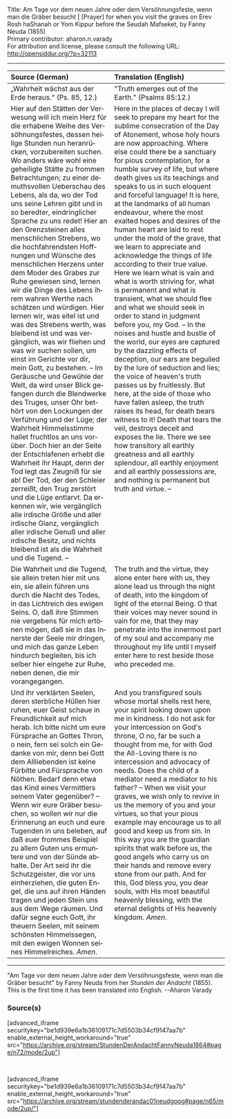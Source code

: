<html>
<head></head>
<body>
Title: Am Tage vor dem neuen Jahre oder dem Versöhnungsfeste, wenn man die Gräber besucht | [Prayer] for when you visit the graves on Erev Rosh haShanah or Yom Kippur before the Seudah Mafseket, by Fanny Neuda (1855)<br />
Primary contributor: aharon.n.varady<br />
For attribution and license, please consult the following URL: <a href="http://opensiddur.org/?p=32113">http://opensiddur.org/?p=32113</a>
<p />
<hr />

<table style="margin-left: auto;margin-right: auto;" class="draggable">
<thead><tr><th id="x" style="text-align: left;">Source (German)</th><th style="text-align: left;">Translation (English)</th></tr></thead>
<tbody>
<tr><td style="vertical-align:top;">
<div class="german"><span lang="de">
„Wahrheit wächst aus der Erde heraus.“ <span class="citation">(Ps. 85, 12.)</span>
</span></div></td>
 
<td style="vertical-align:top;">
<div class="english">
"Truth emerges out of the Earth." <span class="citation">(Psalms 85:12.)</span>
</div></td></tr>


<tr><td style="vertical-align:top;">
<div class="german"><span lang="de">
Hier auf den Stätten der Verwesung will ich mein Herz für die erhabene Weihe des Versöhnungsfestes, dessen heilige Stunden nun heranrücken, vorzubereiten suchen. Wo anders wäre wohl eine geheiligte Stätte zu frommen Betrachtungen; zu einer demuthsvollen Ueberschau des Lebens, als da, wo der Tod uns seine Lehren gibt und in so beredter, eindringlicher Sprache zu uns redet! Hier an den Grenzsteinen alles menschlichen Strebens, wo die hochfahrendsten Hoffnungen und Wünsche des menschlichen Herzens unter dem Moder des Grabes zur Ruhe gewiesen sind, lernen wir die Dinge des Lebens ihrem wahren Werthe nach schätzen und würdigen. Hier lernen wir, was eitel ist und was des Strebens werth, was bleibend ist und was vergänglich, was wir fliehen und was wir suchen sollen, um einst im Gerichte vor dir, mein Gott, zu bestehen. – Im Geräusche und Gewühle der Welt, da wird unser Blick gefangen durch die Blendwerke des Truges, unser Ohr bethört von den Lockungen der Verführung und der Lüge; der Wahrheit Himmelsstimme hallet fruchtlos an uns vorüber. Doch hier an der Seite der Entschlafenen erhebt die Wahrheit ihr Haupt, denn der Tod legt das Zeugniß für sie ab! Der Tod, der den Schleier zerreißt, den Trug zerstört und die Lüge entlarvt. Da erkennen wir, wie vergänglich alle irdische Größe und aller irdische Glanz, vergänglich aller irdische Genuß und aller irdische Besitz, und nichts bleibend ist als die Wahrheit und die Tugend. –
</span></div></td>
 
<td style="vertical-align:top;">
<div class="english">
Here in the places of decay I will seek to prepare my heart for the sublime consecration of the Day of Atonement, whose holy hours are now approaching. Where else could there be a sanctuary for pious contemplation, for a humble survey of life, but where death gives us its teachings and speaks to us in such eloquent and forceful language! It is here, at the landmarks of all human endeavour, where the most exalted hopes and desires of the human heart are laid to rest under the mold of the grave, that we learn to appreciate and acknowledge the things of life according to their true value. Here we learn what is vain and what is worth striving for, what is permanent and what is transient, what we should flee and what we should seek in order to stand in judgment before you, my God. – In the noises and hustle and bustle of the world, our eyes are captured by the dazzling effects of deception, our ears are beguiled by the lure of seduction and lies; the voice of heaven's truth passes us by fruitlessly. But here, at the side of those who have fallen asleep, the truth raises its head, for death bears witness to it! Death that tears the veil, destroys deceit and exposes the lie. There we see how transitory all earthly greatness and all earthly splendour, all earthly enjoyment and all earthly possessions are, and nothing is permanent but truth and virtue. –
</div></td></tr>


<tr><td style="vertical-align:top;">
<div class="german"><span lang="de">
Die Wahrheit und die Tugend, sie allein treten hier mit uns ein, sie allein führen uns durch die Nacht des Todes, in das Lichtreich des ewigen Seins. O, daß ihre Stimmen nie vergebens für mich ertönen mögen, daß sie in das Innerste der Seele mir dringen, und mich das ganze Leben hindurch begleiten, bis ich selber hier eingehe zur Ruhe, neben denen, die mir vorangegangen. 
</span></div></td>
 
<td style="vertical-align:top;">
<div class="english">
The truth and the virtue, they alone enter here with us, they alone lead us through the night of death, into the kingdom of light of the eternal Being. O that their voices may never sound in vain for me, that they may penetrate into the innermost part of my soul and accompany me throughout my life until I myself enter here to rest beside those who preceded me. 
</div></td></tr>


<tr><td style="vertical-align:top;">
<div class="german"><span lang="de">
Und ihr verklärten Seelen, deren sterbliche Hüllen hier ruhen, euer Geist schaue in Freundlichkeit auf mich herab. Ich bitte nicht um eure Fürsprache an Gottes Thron, o nein, fern sei solch ein Gedanke von mir, denn bei Gott dem Allliebenden ist keine Fürbitte und Fürsprache von Nöthen. Bedarf denn etwa das Kind eines Vermittlers seinem Vater gegenüber? – Wenn wir eure Gräber besuchen, so wollen wir nur die Erinnerung an euch und eure Tugenden in uns beleben, auf daß euer frommes Beispiel zu allem Guten uns ermuntere und von der Sünde abhalte. Der Art seid ihr die Schutzgeister, die vor uns einherziehen, die guten Engel, die uns auf ihren Händen tragen und jeden Stein uns aus dem Wege räumen. Und dafür segne euch Gott, ihr theuern Seelen, mit seinem schönsten Himmelssegen, mit den ewigen Wonnen seines Himmelreiches. <em>Amen</em>. 
</span></div></td>
 
<td style="vertical-align:top;">
<div class="english">
And you transfigured souls whose mortal shells rest here, your spirit looking down upon me in kindness. I do not ask for your intercession on God's throne, O no, far be such a thought from me, for with God the All-Loving there is no intercession and advocacy of needs. Does the child of a mediator need a mediator to his father? – When we visit your graves, we wish only to revive in us the memory of you and your virtues, so that your pious example may encourage us to all good and keep us from sin. In this way you are the guardian spirits that walk before us, the good angels who carry us on their hands and remove every stone from our path. And for this, God bless you, you dear souls, with His most beautiful heavenly blessing, with the eternal delights of His heavenly kingdom. <em>Amen</em>. 
</div></td></tr>
</tbody></table>

<hr />

"Am Tage vor dem neuen Jahre oder dem Versöhnungsfeste, wenn man die Gräber besucht" by Fanny Neuda from her <em>Stunden der Andacht</em> (1855). This is the first time it has been translated into English. --Aharon Varady

<h3>Source(s)</h3>

[advanced_iframe securitykey="be1d939e6a1b36109171c7d5503b34cf9147aa7b" enable_external_height_workaround="true" src="https://archive.org/stream/StundenDerAndachtFannyNeuda1864#page/n72/mode/2up"]

&nbsp;

[advanced_iframe securitykey="be1d939e6a1b36109171c7d5503b34cf9147aa7b" enable_external_height_workaround="true" src="https://archive.org/stream/stundenderandac01neudgoog#page/n65/mode/2up/"]

&nbsp;
</body>
</html>